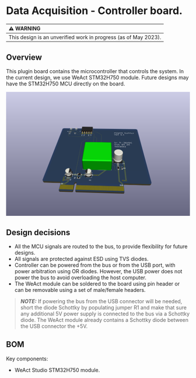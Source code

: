# Data Acquisition - Controller board.

| :warning: WARNING|
|:---|
| This design is an unverified work in progress (as of May 2023).|

## Overview

This plugin board contains the microcontroller that controls the system. In the current design, we
use WeAct STM32H750 module. Future designs may have the STM32H750 MCU directly on the board.

![Alt](./kicad/power_supply.png)

## Design decisions

* All the MCU signals are routed to the bus, to provide flexibility for future designs.
* All signals are protected against ESD using TVS diodes.
* Controller can be powered from the bus or from the USB port, with power arbitration using OR diodes. However, the USB power does not power the bus to avoid overloading the host computer.
* The WeAct module can be soldered to the board using pin header or can be removable using a set of male/female headers.

> **_NOTE:_**  If powering the bus from the USB connector will be needed, short the diode Schottky by populating jumper R1 and make that sure any additional 5V power supply is connected to the bus via a Schottky diode. The WeAct module already contains a Schottky diode between the USB connector the +5V.

## BOM

Key components:

* WeAct Studio STM32H750 module.
